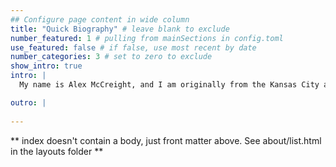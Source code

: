 ```yaml
---
## Configure page content in wide column
title: "Quick Biography" # leave blank to exclude
number_featured: 1 # pulling from mainSections in config.toml
use_featured: false # if false, use most recent by date
number_categories: 3 # set to zero to exclude
show_intro: true
intro: |
  My name is Alex McCreight, and I am originally from the Kansas City area. I recentely graduated from Macalester College with a bachelor's in Applied Mathematics and Statistics. During my time at Macalester College, I researched Chronic Kidney Disease of Unknown etiology (CKDu) occurring in Nicaragua under Dr. Brianna Heggeseth. My personal interests include reading, travel, fitness, gaming, music, and sports.

outro: |
  
---
```


** index doesn't contain a body, just front matter above.
See about/list.html in the layouts folder **